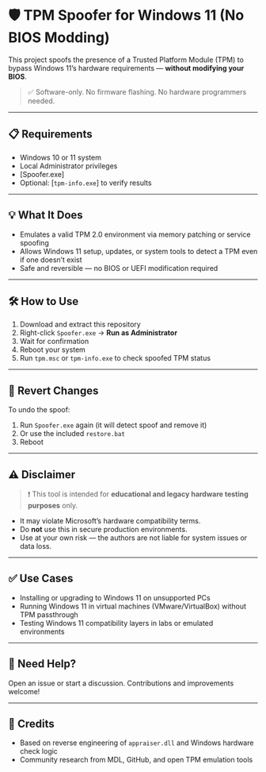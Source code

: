 # 🛡️ TPM Spoofer for Windows 11 (No BIOS Modding)

This project spoofs the presence of a Trusted Platform Module (TPM) to bypass Windows 11’s hardware requirements — **without modifying your BIOS**.

> ✅ Software-only. No firmware flashing. No hardware programmers needed.

---

## 📋 Requirements

- Windows 10 or 11 system
- Local Administrator privileges
- [Spoofer.exe]
- Optional: [`tpm-info.exe`] to verify results

---

## 💡 What It Does

- Emulates a valid TPM 2.0 environment via memory patching or service spoofing
- Allows Windows 11 setup, updates, or system tools to detect a TPM even if one doesn’t exist
- Safe and reversible — no BIOS or UEFI modification required

---

## 🛠️ How to Use

1. Download and extract this repository
2. Right-click `Spoofer.exe` → **Run as Administrator**
3. Wait for confirmation
4. Reboot your system
5. Run `tpm.msc` or `tpm-info.exe` to check spoofed TPM status

---

## 🔄 Revert Changes

To undo the spoof:
1. Run `Spoofer.exe` again (it will detect spoof and remove it)
2. Or use the included `restore.bat`
3. Reboot

---

## ⚠️ Disclaimer

> ❗ This tool is intended for **educational and legacy hardware testing purposes** only.

- It may violate Microsoft’s hardware compatibility terms.
- Do **not** use this in secure production environments.
- Use at your own risk — the authors are not liable for system issues or data loss.

---

## ✅ Use Cases

- Installing or upgrading to Windows 11 on unsupported PCs
- Running Windows 11 in virtual machines (VMware/VirtualBox) without TPM passthrough
- Testing Windows 11 compatibility layers in labs or emulated environments

---

## 💬 Need Help?

Open an issue or start a discussion. Contributions and improvements welcome!

---

## 🔐 Credits

- Based on reverse engineering of `appraiser.dll` and Windows hardware check logic
- Community research from MDL, GitHub, and open TPM emulation tools

